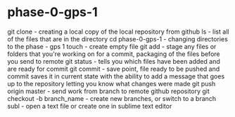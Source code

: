 # phase-0-gps-1
git clone - creating a local copy of the local repository from github
ls - list all of the files that are in the directory
cd phase-0-gps-1 - changing directories to the phase - gps 1
touch - create empty file
git add - stage any files or folders that you're working on for a commit, packaging of the files before you send to remote
git status - tells you which files have been added and are ready for commit
git commit - save point, file ready to be pushed and commit saves it in current state with the ability to add a message that goes up to the repository letting you know what changes were made
git push origin master - send work from branch to remote github repository
git checkout -b branch_name - create new branches, or switch to a branch
subl - open a text file or create one in sublime text editor
